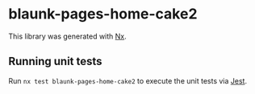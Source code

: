 # blaunk-pages-home-cake2

This library was generated with [Nx](https://nx.dev).

## Running unit tests

Run `nx test blaunk-pages-home-cake2` to execute the unit tests via [Jest](https://jestjs.io).
